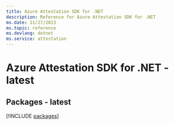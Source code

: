 ```yaml
---
title: Azure Attestation SDK for .NET
description: Reference for Azure Attestation SDK for .NET
ms.date: 11/27/2023
ms.topic: reference
ms.devlang: dotnet
ms.service: attestation
---
```

# Azure Attestation SDK for .NET - latest
## Packages - latest
[!INCLUDE [packages](attestation-index.md)]